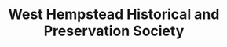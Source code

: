 ---
layout: repo
title: "West Hempstead Historical and Preservation Society"
id: 23487
permalink: repos/23487/
---